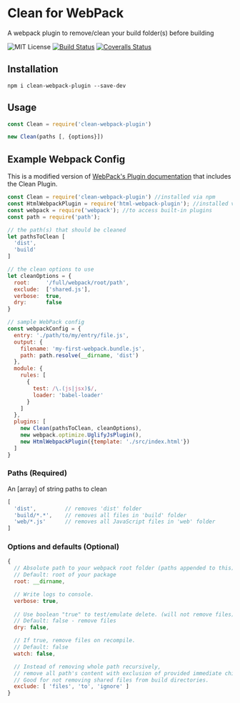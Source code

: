 # Clean for WebPack
A webpack plugin to remove/clean your build folder(s) before building

![MIT License](https://camo.githubusercontent.com/d59450139b6d354f15a2252a47b457bb2cc43828/68747470733a2f2f696d672e736869656c64732e696f2f6e706d2f6c2f7365727665726c6573732e737667)
[![Build Status][travis-image]][travis-url]
[![Coveralls Status][coveralls-image]][coveralls-url]

## Installation
```
npm i clean-webpack-plugin --save-dev
```

## Usage
```js
const Clean = require('clean-webpack-plugin')

new Clean(paths [, {options}])
```

## Example Webpack Config
This is a modified version of [WebPack's Plugin documentation](https://webpack.js.org/concepts/plugins/) that includes the Clean Plugin.

```js
const Clean = require('clean-webpack-plugin') //installed via npm
const HtmlWebpackPlugin = require('html-webpack-plugin'); //installed via npm
const webpack = require('webpack'); //to access built-in plugins
const path = require('path');

// the path(s) that should be cleaned
let pathsToClean [
  'dist',
  'build'
]

// the clean options to use
let cleanOptions = {
  root:     '/full/webpack/root/path',
  exclude:  ['shared.js'],
  verbose:  true,
  dry:      false
}

// sample WebPack config
const webpackConfig = {
  entry: './path/to/my/entry/file.js',
  output: {
    filename: 'my-first-webpack.bundle.js',
    path: path.resolve(__dirname, 'dist')
  },
  module: {
    rules: [
      {
        test: /\.(js|jsx)$/,
        loader: 'babel-loader'
      }
    ]
  },
  plugins: [
    new Clean(pathsToClean, cleanOptions),
    new webpack.optimize.UglifyJsPlugin(),
    new HtmlWebpackPlugin({template: './src/index.html'})
  ]
}

```


### Paths (Required)
An [array] of string paths to clean
```js
[
  'dist',         // removes 'dist' folder
  'build/*.*',    // removes all files in 'build' folder
  'web/*.js'      // removes all JavaScript files in 'web' folder
]
```


### Options and defaults (Optional)
```js
{
  // Absolute path to your webpack root folder (paths appended to this)
  // Default: root of your package
  root: __dirname,

  // Write logs to console.
  verbose: true,
  
  // Use boolean "true" to test/emulate delete. (will not remove files).
  // Default: false - remove files
  dry: false,           

  // If true, remove files on recompile. 
  // Default: false
  watch: false,

  // Instead of removing whole path recursively,
  // remove all path's content with exclusion of provided immediate children.
  // Good for not removing shared files from build directories.
  exclude: [ 'files', 'to', 'ignore' ] 
}
```

[travis-url]: https://travis-ci.org/johnagan/clean-webpack-plugin
[travis-image]: https://travis-ci.org/johnagan/clean-webpack-plugin.svg

[coveralls-url]: https://coveralls.io/github/johnagan/clean-webpack-plugin
[coveralls-image]: https://coveralls.io/repos/johnagan/clean-webpack-plugin/badge.svg
